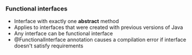 ### Functional interfaces

* Interface with exactly one **abstract** method
* Applies to interfaces that were created with previous versions of Java
* Any interface can be functional interface
* @FunctionalInterface annotation causes a compilation error if interface doesn't satisfy requirements